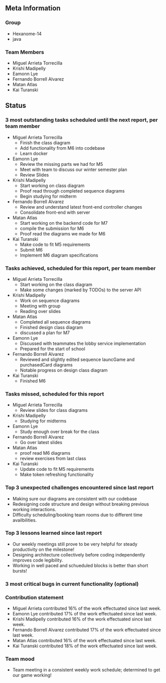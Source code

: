 
## Meta Information

### Group

- Hexanome-14
- java

### Team Members

- Miguel Arrieta Torrecilla
- Krishi Madipelly
- Eamonn Lye
- Fernando Borrell Alvarez
- Matan Atlas
- Kai Turanski

## Status

### 3 most outstanding tasks scheduled until the next report, per team member

- Miguel Arrieta Torrecilla
  - Finish the class diagram
  - Add functionality from M6 into codebase
  - Learn docker
- Eamonn Lye
  - Review the missing parts we had for M5
  - Meet with team to discuss our winter semester plan
  - Review Slides
- Krishi Madipelly
  - Start working on class diagram
  - Proof read through completed sequence diagrams
  - Begin studying for midterm 
- Fernando Borrell Alvarez
  - Review and understand latest front-end controller changes
  - Consolidate front-end with server
- Matan Atlas
  - Start working on the backend code for M7
  - compile the submission for M6
  - Proof read the diagrams we made for M6
- Kai Turanski
  - Make code to fit M5 requirements
  - Submit M6
  - Implement M6 diagram specifications

### Tasks achieved, scheduled for this report, per team member

- Miguel Arrieta Torrecilla
  - Start working on the class diagram
  - Make some changes (marked by TODOs) to the server API
- Krishi Madipelly
  - Work on sequence diagrams
  - Meeting with group
  - Reading over slides 
- Matan Atlas
  - Completed all sequence diagrams
  - Finished design class diagram
  - discussed a plan for M7
- Eamonn Lye
  - Discussed with teammates the lobby service implementation
  - Prepared for the start of school
- Fernando Borrell Alvarez
  - Reviewed and slightly edited sequence launcGame and purchasedCard diagrams
  - Notable progress on design class diagram
- Kai Turanski
  - Finished M6

### Tasks missed, scheduled for this report

- Miguel Arrieta Torrecilla
  - Review slides for class diagrams
- Krishi Madipelly
  - Studying for midterms
- Eamonn Lye
  - Study enough over break for the class
- Fernando Borrell Alvarez
  - Go over latest slides
- Matan Atlas
  - proof read M6 diagrams
  - review exercises from last class
- Kai Turanski
  - Update code to fit M5 requirements
  - Make token refreshing functionality

### Top 3 unexpected challenges encountered since last report

- Making sure our diagrams are consistent with our codebase
- Redesigning code structure and design without breaking previous working interactions.
- Difficulty scheduling/booking team rooms due to different time availbilities.

### Top 3 lessons learned since last report

- Our weekly meetings still prove to be very helpful for steady productivity on the milestone!
- Designing architecture collectively before coding independently improves code legibility.
- Working in well paced and schueduled blocks is better than short bursts!

### 3 most critical bugs in current functionality (optional)

### Contribution statement

- Miguel Arrieta contributed 16% of the work effectuated since last week.
- Eamonn Lye contributed 17% of the work effectuated since last week.
- Krishi Madipelly contributed 16% of the work effectuated since last week.
- Fernando Borrell Alvarez contributed 17% of the work effectuated since last week.
- Matan Atlas contributed 16% of the work effectuated since last week.
- Kai Turanski contributed 18% of the work effectuated since last week.

### Team mood

- Team meeting in a consistent weekly work schedule; determined to get our game working! 
